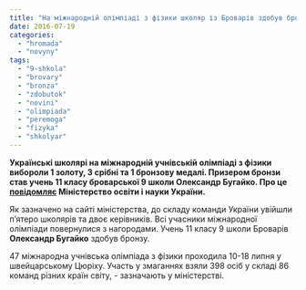 ```yaml
---
title: "На міжнародній олімпіаді з фізики школяр із Броварів здобув бронзу"
date: 2016-07-19
categories: 
  - "hromada"
  - "novyny"
tags: 
  - "9-shkola"
  - "brovary"
  - "bronza"
  - "zdobutok"
  - "novini"
  - "olimpiada"
  - "peremoga"
  - "fizyka"
  - "shkolyar"
---
```


**Українські школярі на міжнародній учнівській олімпіаді з фізики вибороли 1 золоту, 3 срібні та 1 бронзову медалі. Призером бронзи став учень 11 класу броварської 9 школи Олександр Бугайко. Про це [повідомляє](http://mon.gov.ua/usi-novivni/novini/2016/07/18/ukrayinska-komanda-yunix-fizikiv-stala-zolotim,-sribnim-ta-bronzovim-prizerom-47-yi/) Міністерство освіти і науки України.**

Як зазначено на сайті міністерства, до складу команди України увійшли п’ятеро школярів та двоє керівників. Всі учасники міжнародної олімпіади повернулися з нагородами. Учень 11 класу 9 школи Броварів **Олександр Бугайко** здобув бронзу.

47 міжнародна учнівська олімпіада з фізики проходила 10-18 липня у швейцарському Цюріху. Участь у змаганнях взяли 398 осіб у складі 86 команд різних країн світу, - зазначають у міністерстві.
